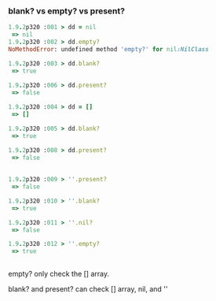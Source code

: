 ### blank? vs empty? vs present?



```ruby
1.9.2p320 :001 > dd = nil
 => nil
1.9.2p320 :002 > dd.empty?
NoMethodError: undefined method 'empty?' for nil:NilClass

1.9.2p320 :003 > dd.blank?
 => true
 
1.9.2p320 :006 > dd.present?
 => false

1.9.2p320 :004 > dd = []
 => []

1.9.2p320 :005 > dd.blank?
 => true

1.9.2p320 :008 > dd.present?
 => false
 
 
1.9.2p320 :009 > ''.present?
 => false

1.9.2p320 :010 > ''.blank?
 => true

1.9.2p320 :011 > ''.nil?
 => false

1.9.2p320 :012 > ''.empty?
 => true
 
```

empty? only check the [] array. 

blank? and present? can check [] array, nil, and ''
